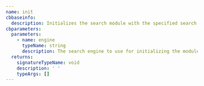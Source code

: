 ```yaml
---
name: init
cbbaseinfo:
  description: Initializes the search module with the specified search engine.
cbparameters:
  parameters:
    - name: engine
      typeName: string
      description: The search engine to use for initializing the module.
  returns:
    signatureTypeName: void
    description: ' '
    typeArgs: []
---
```

<CBBaseInfo/> 
 <CBParameters/>